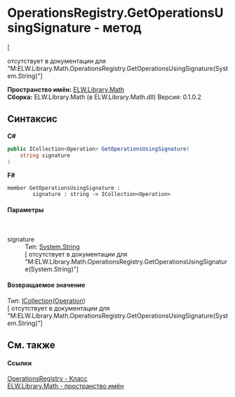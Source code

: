 # OperationsRegistry.GetOperationsUsingSignature - метод
 

\[<summary> отсутствует в документации для "M:ELW.Library.Math.OperationsRegistry.GetOperationsUsingSignature(System.String)"\]

**Пространство имён:**&nbsp;<a href="N_ELW_Library_Math">ELW.Library.Math</a><br />**Сборка:**&nbsp;ELW.Library.Math (в ELW.Library.Math.dll) Версия: 0.1.0.2

## Синтаксис

**C#**<br />
``` C#
public ICollection<Operation> GetOperationsUsingSignature(
	string signature
)
```

**F#**<br />
``` F#
member GetOperationsUsingSignature : 
        signature : string -> ICollection<Operation> 

```


#### Параметры
&nbsp;<dl><dt>signature</dt><dd>Тип:&nbsp;<a href="http://msdn2.microsoft.com/ru-ru/library/s1wwdcbf" target="_blank">System.String</a><br />\[<param name="signature"/> отсутствует в документации для "M:ELW.Library.Math.OperationsRegistry.GetOperationsUsingSignature(System.String)"\]</dd></dl>

#### Возвращаемое значение
Тип:&nbsp;<a href="http://msdn2.microsoft.com/ru-ru/library/92t2ye13" target="_blank">ICollection</a>(<a href="T_ELW_Library_Math_Operation">Operation</a>)<br />\[<returns> отсутствует в документации для "M:ELW.Library.Math.OperationsRegistry.GetOperationsUsingSignature(System.String)"\]

## См. также


#### Ссылки
<a href="T_ELW_Library_Math_OperationsRegistry">OperationsRegistry - Класс</a><br /><a href="N_ELW_Library_Math">ELW.Library.Math - пространство имён</a><br />